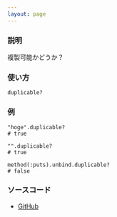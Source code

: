 ```yaml
---
layout: page
---
```

### 説明
複製可能かどうか？

### 使い方
    duplicable?

### 例
    "hoge".duplicable?
    # true

    "".duplicable?
    # true

    method(:puts).unbind.duplicable?
    # false

### ソースコード
* [GitHub](https://github.com/rails/rails/blob/f33d52c95217212cbacc8d5e44b5a8e3cdc6f5b3/activesupport/lib/active_support/core_ext/object/duplicable.rb#L36)